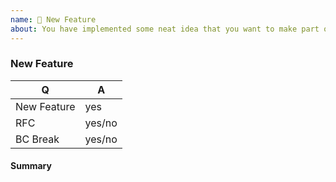 ```yaml
---
name: 🎉 New Feature
about: You have implemented some neat idea that you want to make part of VichUploaderBundle? 🎩
---
```


<!--
Thank you for submitting new feature!
-->

### New Feature

<!-- Fill in the relevant information below to help triage your issue. -->

|    Q        |   A
|------------ | ------
| New Feature | yes
| RFC         | yes/no
| BC Break    | yes/no

#### Summary

<!-- Provide a summary of the feature you have implemented. -->

